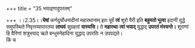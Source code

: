 +++
title = "35 भयाद्रणादुपरतम्"

+++
।।2.35।।**येषां** कर्णदुर्योधनादीनां महारथानाम् इतः पूर्वं **त्वं**
शूरो वैरी इति **बहुमतो भूत्वा** इदानीं युद्धे समुपस्थिते
निवृत्तव्यापारतया **लाघवं** सुग्रहतां **यास्यसि।** ते **महारथाः
त्वां भयाद्** युद्धाद् **उपरतं मंस्यन्ते।** शूराणां हि वैरिणां
शत्रुभयाद् ऋते बन्धुस्नेहादिना युद्धाद् उपरतिः न उपपद्यते।  
किं च  
